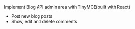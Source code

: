 Implement Blog API admin area with TinyMCE(built with React)

- Post new blog posts
- Show, edit and delete comments
